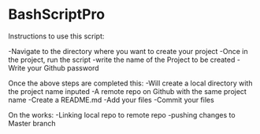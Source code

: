 # BashScriptPro

Instructions to use this script:

-Navigate to the directory where you want to create your project
-Once in the project, run the script
-write the name of the Project to be created
-Write your Github password

Once the above steps are completed this:
  -Will create a local directory with the project name inputed
  -A remote repo on Github with the same project name
  -Create a README.md
  -Add  your files
  -Commit your files
  
  
  
  On the works:
    -Linking local repo to remote repo
    -pushing changes to Master branch
